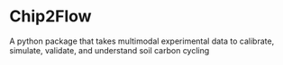 # Chip2Flow
A python package that takes multimodal experimental data to calibrate, simulate, validate, and understand soil carbon cycling
